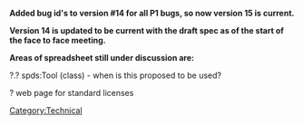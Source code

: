 **Added bug id's to version \#14 for all P1 bugs, so now version 15 is
current.**

**Version 14 is updated to be current with the draft spec as of the
start of the face to face meeting.**

**Areas of spreadsheet still under discussion are:**

?.? spds:Tool (class) - when is this proposed to be used?

? web page for standard licenses

[Category:Technical](Category:Technical "wikilink")
